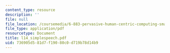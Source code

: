 ```yaml
---
content_type: resource
description: ''
file: null
file_location: /coursemedia/6-883-pervasive-human-centric-computing-sma-5508-spring-2006/736905d581d7f19080c0d719b78d14b9_l14_simplespeech.pdf
file_type: application/pdf
resourcetype: Document
title: l14_simplespeech.pdf
uid: 736905d5-81d7-f190-80c0-d719b78d14b9
---
```

